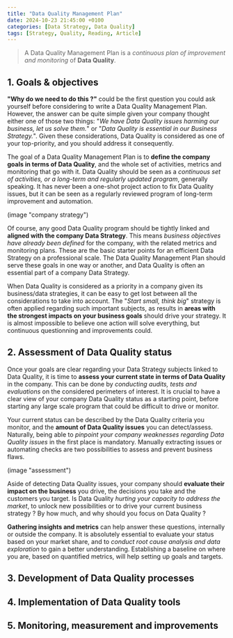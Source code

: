 ```yaml
---
title: "Data Quality Management Plan"
date: 2024-10-23 21:45:00 +0100
categories: [Data Strategy, Data Quality]
tags: [Strategy, Quality, Reading, Article]
---
```


> A Data Quality Management Plan is a *continuous plan of improvement and monitoring* of **Data Quality**.

## 1. Goals & objectives

**"Why do we need to do this ?"** could be the first question you could ask yourself before considering to write a Data Quality Management Plan.
However, the answer can be quite simple given your company thought either one of those two things:
"*We have Data Quality issues harming our business, let us solve them.*" or "*Data Quality is essential in our Business Strategy.*".
Given these considerations, Data Quality is considered as one of your top-priority, and you should address it consequently.

The goal of a Data Quality Management Plan is to **define the company goals in terms of Data Quality**, and the whole set of activities, metrics and monitoring that go with it.
Data Quality should be seen as a *continuous set of activities, or a long-term and regularly updated program*, generally speaking.
It has never been a one-shot project action to fix Data Quality issues, but it can be seen as a regularly reviewed program of long-term improvement and automation.

(image "company strategy")

Of course, any good Data Quality program should be tightly linked and **aligned with the company Data Strategy**.
This means *business objectives have already been defined* for the company, with the related metrics and monitoring plans.
These are the basic starter points for an efficient Data Strategy on a professional scale.
The Data Quality Management Plan should serve these goals in one way or another, and Data Quality is often an essential part of a company Data Strategy.

When Data Quality is considered as a priority in a company given its business/data strategies, it can be easy to get lost between all the considerations to take into account.
The "*Start small, think big*" strategy is often applied regarding such important subjects, as results in **areas with the strongest impacts on your business goals** should drive your strategy.
It is almost impossible to believe one action will solve everything, but continuous questionning and improvements could.

## 2. Assessment of Data Quality status

Once your goals are clear regarding your Data Strategy subjects linked to Data Quality, it is time to **assess your current state in terms of Data Quality** in the company.
This can be done by *conducting audits, tests and evaluations* on the considered perimeters of interest.
It is crucial to have a clear view of your company Data Quality status as a starting point, before starting any large scale program that could be difficult to drive or monitor.

Your current status can be described by the Data Quality criteria you monitor, and the **amount of Data Quality issues** you can detect/assess.
Naturally, being able to *pinpoint your company weaknesses regarding Data Quality issues* in the first place is mandatory.
Manually extracting issues or automating checks are two possibilities to assess and prevent business flaws.

(image "assessment")

Aside of detecting Data Quality issues, your company should **evaluate their impact on the business** you drive, the decisions you take and the customers you target.
Is Data Quality *hurting your capacity to address the market*, to unlock new possibilities or to drive your current business strategy ? By how much, and why should you focus on Data Quality ?

**Gathering insights and metrics** can help answer these questions, internally or outside the company.
It is absolutely essential to evaluate your status based on your market share, and to *conduct root cause analysis and data exploration* to gain a better understanding.
Establishing a baseline on where you are, based on quantified metrics, will help setting up goals and targets.

## 3. Development of Data Quality processes

## 4. Implementation of Data Quality tools

## 5. Monitoring, measurement and improvements
